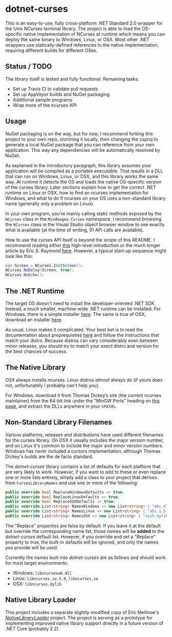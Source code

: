 # dotnet-curses
This is an easy-to-use, fully cross-platform .NET Standard 2.0 wrapper for the Unix NCurses terminal library. The project is able to load the OS-specific native implementation of NCurses at runtime which means you can deploy the same binary to Windows, Linux, or OSX. Most other .NET wrappers use statically-defined references to the native implementation, requiring different builds for different OSes.

## Status / TODO
The library itself is tested and fully functional. Remaining tasks:

- Set up Travis CI to validate pull requests
- Set up AppVeyor builds and NuGet packaging
- Additional sample programs
- Wrap more of the ncurses API

## Usage
NuGet packaging is on the way, but for now, I recommend forking this project to your own repo, clonining it locally, then changing the csproj to generate a local NuGet package that you can reference from your own application. This way any dependencies will be automatically resolved by NuGet.

As explained in the introductory paragraph, this library assumes your application will be compiled as a portable executable. That results in a DLL that can run on Windows, Linux, or OSX, and this library works the same way. At runtime it detects the OS and loads the native OS-specific version of the curses library. Later sections explain how to get the correct .NET runtime on Linux or OSX, how to find an ncurses implementation for Windows, and what to do if ncurses on your OS uses a non-standard library name (generally only a problem on Linux).

In your own program, you're mainly calling static methods exposed by the `NCurses` class in the `Mindmagma.Curses` namespace. I recommend browsing the `NCurses` class in the Visual Studio object browser window to see exactly what is available (at the time of writing, 91 API calls are available).

How to use the curses API itself is beyond the scope of this README. I recommend reading either [this](http://www.ibiblio.org/pub/Linux/docs/HOWTO/other-formats/html_single/NCURSES-Programming-HOWTO.html) high-level introduction or the much longer article by Eric S. Raymond [here](https://invisible-island.net/ncurses/ncurses-intro.html). However, a typical start-up sequence might look like this:

```csharp
var Screen = NCurses.InitScreen();
NCurses.NoDelay(Screen, true);
NCurses.NoEcho();
```

## The .NET Runtime
The target OS doesn't need to install the developer-oriented .NET SDK. Instead, a much smaller, machine-wide .NET runtime can be installed. For Windows, there is a simple installer [here](https://www.microsoft.com/net/download?initial-os=windows). The same is true of OSX, download an installer [here](https://www.microsoft.com/net/download?initial-os=macos).

As usual, Linux makes it complicated. Your best bet is to read the documentation about preprequisites [here](https://docs.microsoft.com/en-us/dotnet/core/linux-prerequisites?tabs=netcore2x) and follow the instructions that match your distro. Because distros can vary considerably even between minor releases, you should try to match your _exact_ distro and version for the best chances of success.

## The Native Library
OSX always installs ncurses. Linux distros _almost_ always do (if yours does not, unfortunately I probably can't help you).

For Windows, download it from Thomas Dickey’s site (the current ncurses maintainer) from the 64-bit link under the "MinGW Ports" heading on [this page](https://invisible-island.net/ncurses/#download_mingw), and extract the DLLs anywhere in your `%PATH%`.

## Non-Standard Library Filenames
Various platforms, releases and distributions have used different filenames for the curses library. On OSX it usually includes the major version number, and on Linux it's common to include the major and minor version numbers. Windows has never included a cursors implementation, although Thomas Dickey's builds are the de facto standard.

The _dotnet-curses_ library contains a list of defaults for each platform that are very likely to work. However, if you want to add to these or even replace one or more lists entirely, simply add a class to your project that derives from `CursesLibraryNames` and use one or more of the following:

```csharp
public override bool ReplaceWindowsDefaults => true;
public override bool ReplaceLinuxDefaults => true;
public override bool ReplaceOSXDefaults => true;
public override List<string> NamesWindows => new List<string> { "abc.dll", "xyz.dll" };
public override List<string> NamesLinux => new List<string> { "abc.1.5.so", "abc.so" };
public override List<string> NamesOSX => new List<string> { "xyz5.dylib", "xyz.dylib" };
```

The "Replace" properties are false by default. If you leave it at the default but override the corresponding name list, those names will be **added** to the _dotnet-curses_ default list. However, if you override and set a "Replace" property to true, the built-in defaults will be ignored, and only the names you provide will be used.

Currently the names built into _dotnet-curses_ are as follows and should work for most target environments:

- Windows: `libncursesw6.dll`
- Linux: `libncurses.so.5.9`, `libncurses.so`
- OSX: `libncurses.dylib`

## Native Library Loader
This project includes a separate slightly-modified copy of Eric Mellinoe's [_NativeLibraryLoader_](https://github.com/mellinoe/nativelibraryloader/) project. The project is serving as a prototype for implementing improved native library support directly in a future version of .NET Core (probably 2.2).
